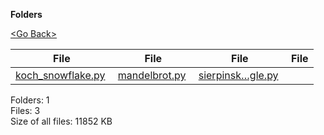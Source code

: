 **Folders**

[&lt;Go Back&gt;](../right.html)

<table><thead><tr class="header"><th><strong>File</strong></th><th><strong>File</strong></th><th><strong>File</strong></th><th><strong>File</strong></th></tr></thead><tbody><tr class="odd"><td><a href="koch_snowflake.py">koch_snowflake.py</a> </td><td><a href="mandelbrot.py">mandelbrot.py</a> </td><td><a href="sierpinski_triangle.py">sierpinsk…gle.py</a> </td><td></td></tr></tbody></table>

Folders: 1  
Files: 3  
Size of all files: 11852 KB
